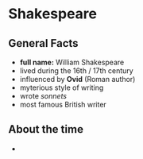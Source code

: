 # Shakespeare

## General Facts

- **full name:** William Shakespeare
- lived during the 16th / 17th century
- influenced by **Ovid** (Roman author)
- myterious style of writing
- wrote *sonnets*
- most famous British writer

## About the time

- 

<!--stackedit_data:
eyJoaXN0b3J5IjpbLTk5OTk3NTExNF19
-->